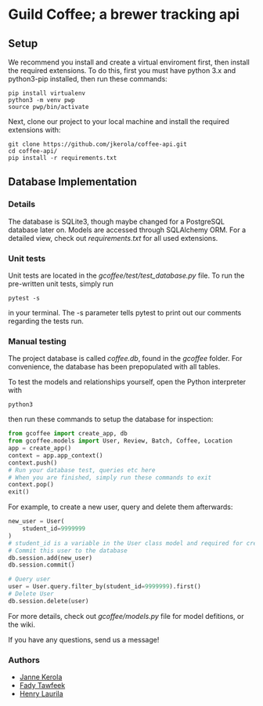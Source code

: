 # Guild Coffee; a brewer tracking api
## Setup
We recommend you install and create a virtual enviroment first, then install the required extensions.
To do this, first you must have python 3.x and python3-pip installed, then run these commands:

```
pip install virtualenv
python3 -m venv pwp
source pwp/bin/activate
```
Next, clone our project to your local machine and install the required extensions with:

```
git clone https://github.com/jkerola/coffee-api.git
cd coffee-api/
pip install -r requirements.txt
```
## Database Implementation
### Details
The database is SQLite3, though maybe changed for a PostgreSQL database later on. Models are accessed through SQLAlchemy ORM.
For a detailed view, check out *requirements.txt* for all used extensions.
### Unit tests
Unit tests are located in the *gcoffee/test/test_database.py* file.
To run the pre-written unit tests, simply run

```
pytest -s
```
in your terminal. The -s parameter tells pytest to print out our comments regarding the tests run.
### Manual testing
The project database is called *coffee.db*, found in the *gcoffee* folder.
For convenience, the database has been prepopulated with all tables.

To test the models and relationships yourself, open the Python interpreter with

```
python3
```
then run these commands to setup the database for inspection:

```python
from gcoffee import create_app, db
from gcoffee.models import User, Review, Batch, Coffee, Location
app = create_app()
context = app.app_context()
context.push()
# Run your database test, queries etc here
# When you are finished, simply run these commands to exit
context.pop()
exit()
```
For example, to create a new user, query and delete them afterwards:

```python
new_user = User(
    student_id=9999999
)
# student_id is a variable in the User class model and required for creation
# Commit this user to the database
db.session.add(new_user)
db.session.commit()

# Query user
user = User.query.filter_by(student_id=9999999).first()
# Delete User
db.session.delete(user)
```
For more details, check out *gcoffee/models.py* file for model defitions, or the wiki.

If you have any questions, send us a message!



### Authors
- [Janne Kerola](https://github.com/jkerola)
- [Fady Tawfeek](https://github.com/fadytawfeek)
- [Henry Laurila](https://github.com/hemeba47)
